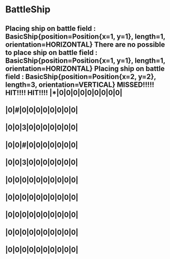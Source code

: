 # BattleShip

Placing ship on battle field : BasicShip{position=Position{x=1, y=1}, length=1, orientation=HORIZONTAL}
There are no possible to place ship on battle field : BasicShip{position=Position{x=1, y=1}, length=1, orientation=HORIZONTAL}
Placing ship on battle field : BasicShip{position=Position{x=2, y=2}, length=3, orientation=VERTICAL}
MISSED!!!!!
HIT!!!!
HIT!!!!
|*|0|0|0|0|0|0|0|0|0|
---------------------
|0|#|0|0|0|0|0|0|0|0|
---------------------
|0|0|3|0|0|0|0|0|0|0|
---------------------
|0|0|#|0|0|0|0|0|0|0|
---------------------
|0|0|3|0|0|0|0|0|0|0|
---------------------
|0|0|0|0|0|0|0|0|0|0|
---------------------
|0|0|0|0|0|0|0|0|0|0|
---------------------
|0|0|0|0|0|0|0|0|0|0|
---------------------
|0|0|0|0|0|0|0|0|0|0|
---------------------
|0|0|0|0|0|0|0|0|0|0|
---------------------
